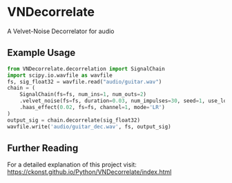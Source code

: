 # VNDecorrelate
A Velvet-Noise Decorrelator for audio

## Example Usage

```python
from VNDecorrelate.decorrelation import SignalChain
import scipy.io.wavfile as wavfile
fs, sig_float32 = wavfile.read("audio/guitar.wav")
chain = (
    SignalChain(fs=fs, num_ins=1, num_outs=2)
    .velvet_noise(fs=fs, duration=0.03, num_impulses=30, seed=1, use_log_distribution=True)
    .haas_effect(0.02, fs=fs, channel=1, mode='LR')
)
output_sig = chain.decorrelate(sig_float32)
wavfile.write('audio/guitar_dec.wav', fs, output_sig)
```

## Further Reading

For a detailed explanation of this project visit: https://ckonst.github.io/Python/VNDecorrelate/index.html
